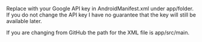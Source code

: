 Replace with your Google API key in AndroidManifest.xml under app/folder.
If you do not change the API key I have no guarantee that the key will still be available later.


If you are changing from GitHub the path for the XML file is app/src/main.

